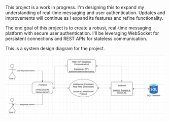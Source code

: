 This project is a work in progress. I'm designing this to expand my understanding of real-time messaging and user authentication. Updates and improvements will continue as I expand its features and refine functionality.

The end goal of this project is to create a robust, real-time messaging platform with secure user authentication. I'll be leveraging WebSocket for persistent connections and REST APIs for stateless communication. 

This is a system design diagram for the project.

![System Design Diagram](architecture/system_design.png)

